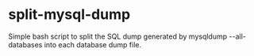 split-mysql-dump
===================

Simple bash script to split the SQL dump generated by mysqldump --all-databases into each database dump file.
